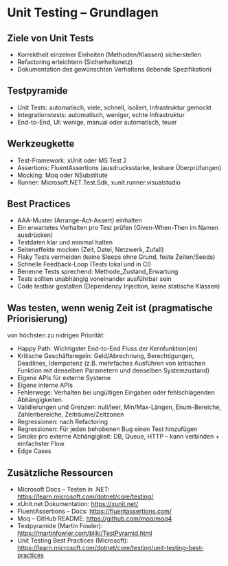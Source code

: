# Unit Testing – Grundlagen

## Ziele von Unit Tests
- Korrektheit einzelner Einheiten (Methoden/Klassen) sicherstellen
- Refactoring erleichtern (Sicherheitsnetz)
- Dokumentation des gewünschten Verhaltens (lebende Spezifikation)

## Testpyramide
- Unit Tests: automatisch, viele, schnell, isoliert, Infrastruktur gemockt
- Integrationstests: automatisch, weniger, echte Infrastruktur
- End-to-End, UI: wenige, manual oder automatisch, teuer

## Werkzeugkette
- Test-Framework: xUnit oder MS Test 2
- Assertions: FluentAssertions (ausdrucksstarke, lesbare Überprüfungen)
- Mocking: Moq oder NSubstitute 
- Runner: Microsoft.NET.Test.Sdk, xunit.runner.visualstudio

## Best Practices
- AAA-Muster (Arrange-Act-Assert) einhalten
- Ein erwartetes Verhalten pro Test prüfen (Given-When-Then im Namen ausdrücken)
- Testdaten klar und minimal halten
- Seiteneffekte mocken (Zeit, Datei, Netzwerk, Zufall)
- Flaky Tests vermeiden (keine Sleeps ohne Grund, feste Zeiten/Seeds)
- Schnelle Feedback-Loop (Tests lokal und in CI)
- Benenne Tests sprechend: Methode_Zustand_Erwartung
- Tests sollten unabhängig voneinander ausführbar sein
- Code testbar gestalten (Dependency Injection, keine statische Klassen)

## Was testen, wenn wenig Zeit ist (pragmatische Priorisierung)
von höchsten zu nidrigen Priorität:
- Happy Path: Wichtigster End-to-End Fluss der Kernfunktion(en)
- Kritische Geschäftsregeln: Geld/Abrechnung, Berechtigungen, Deadlines, Idempotenz (z.B. mehrfaches Ausführen von kritischen Funktion mit denselben Parametern und denselben Systemzustand)
- Eigene APIs für externe Systeme
- Eigene interne APIs 
- Fehlerwege: Verhalten bei ungültigen Eingaben oder fehlschlagenden Abhängigkeiten.
- Validierungen und Grenzen: null/leer, Min/Max-Längen, Enum-Bereiche, Zahlenbereiche, Zeiträume/Zeitzonen
- Regressionen: nach Refactoring
- Regressionen: Für jeden behobenen Bug einen Test hinzufügen
- Smoke pro externe Abhängigkeit: DB, Queue, HTTP – kann verbinden + einfachster Flow
- Edge Cases 


## Zusätzliche Ressourcen
- Microsoft Docs – Testen in .NET: https://learn.microsoft.com/dotnet/core/testing/
- xUnit.net Dokumentation: https://xunit.net/
- FluentAssertions – Docs: https://fluentassertions.com/
- Moq – GitHub README: https://github.com/moq/moq4
- Testpyramide (Martin Fowler): https://martinfowler.com/bliki/TestPyramid.html
- Unit Testing Best Practices (Microsoft): https://learn.microsoft.com/dotnet/core/testing/unit-testing-best-practices
